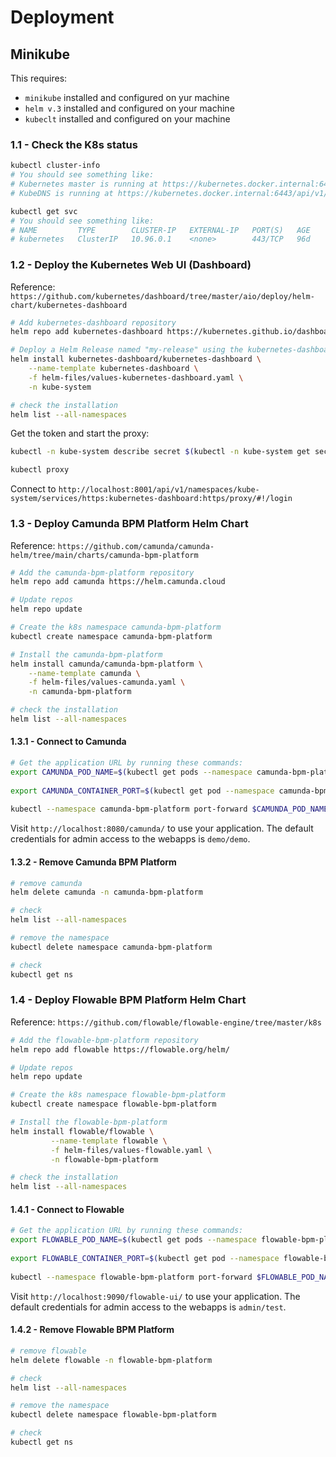 # Deployment

## Minikube

This requires:

- `minikube` installed and configured on yur machine
- `helm v.3` installed and configured on your machine
- `kubeclt` installed and configured on your machine

### 1.1 - Check the K8s status

```bash
kubectl cluster-info
# You should see something like:
# Kubernetes master is running at https://kubernetes.docker.internal:6443
# KubeDNS is running at https://kubernetes.docker.internal:6443/api/v1/namespaces/kube-system/services/kube-dns:dns/proxy

kubectl get svc
# You should see something like:
# NAME         TYPE        CLUSTER-IP   EXTERNAL-IP   PORT(S)   AGE
# kubernetes   ClusterIP   10.96.0.1    <none>        443/TCP   96d
```

### 1.2 - Deploy the Kubernetes Web UI (Dashboard)

Reference: `https://github.com/kubernetes/dashboard/tree/master/aio/deploy/helm-chart/kubernetes-dashboard`

```bash
# Add kubernetes-dashboard repository
helm repo add kubernetes-dashboard https://kubernetes.github.io/dashboard/

# Deploy a Helm Release named "my-release" using the kubernetes-dashboard chart
helm install kubernetes-dashboard/kubernetes-dashboard \
    --name-template kubernetes-dashboard \
    -f helm-files/values-kubernetes-dashboard.yaml \
    -n kube-system

# check the installation
helm list --all-namespaces
```

Get the token and start the proxy:

```bash
kubectl -n kube-system describe secret $(kubectl -n kube-system get secret | grep k8s-admin | awk '{print $1}')

kubectl proxy
```

Connect to `http://localhost:8001/api/v1/namespaces/kube-system/services/https:kubernetes-dashboard:https/proxy/#!/login`

### 1.3 - Deploy Camunda BPM Platform Helm Chart

Reference: `https://github.com/camunda/camunda-helm/tree/main/charts/camunda-bpm-platform`

```bash
# Add the camunda-bpm-platform repository
helm repo add camunda https://helm.camunda.cloud

# Update repos
helm repo update

# Create the k8s namespace camunda-bpm-platform
kubectl create namespace camunda-bpm-platform

# Install the camunda-bpm-platform
helm install camunda/camunda-bpm-platform \
    --name-template camunda \
    -f helm-files/values-camunda.yaml \
    -n camunda-bpm-platform

# check the installation
helm list --all-namespaces
```

#### 1.3.1 - Connect to Camunda

```bash
# Get the application URL by running these commands:
export CAMUNDA_POD_NAME=$(kubectl get pods --namespace camunda-bpm-platform -l "app.kubernetes.io/name=camunda-bpm-platform,app.kubernetes.io/instance=camunda" -o jsonpath="{.items[0].metadata.name}")
  
export CAMUNDA_CONTAINER_PORT=$(kubectl get pod --namespace camunda-bpm-platform $CAMUNDA_POD_NAME -o jsonpath="{.spec.containers[0].ports[0].containerPort}")
  
kubectl --namespace camunda-bpm-platform port-forward $CAMUNDA_POD_NAME 8080:$CAMUNDA_CONTAINER_PORT
```

Visit `http://localhost:8080/camunda/` to use your application. The default credentials for admin access to the webapps is `demo/demo`.

#### 1.3.2 - Remove Camunda BPM Platform

```bash
# remove camunda
helm delete camunda -n camunda-bpm-platform

# check
helm list --all-namespaces

# remove the namespace
kubectl delete namespace camunda-bpm-platform

# check
kubectl get ns
```

### 1.4 - Deploy Flowable BPM Platform Helm Chart

Reference: `https://github.com/flowable/flowable-engine/tree/master/k8s`

```bash
# Add the flowable-bpm-platform repository
helm repo add flowable https://flowable.org/helm/

# Update repos
helm repo update

# Create the k8s namespace flowable-bpm-platform
kubectl create namespace flowable-bpm-platform

# Install the flowable-bpm-platform
helm install flowable/flowable \
         --name-template flowable \
         -f helm-files/values-flowable.yaml \
         -n flowable-bpm-platform

# check the installation
helm list --all-namespaces
```

#### 1.4.1 - Connect to Flowable

```bash
# Get the application URL by running these commands:
export FLOWABLE_POD_NAME=$(kubectl get pods --namespace flowable-bpm-platform -l "app.kubernetes.io/name=ui,app.kubernetes.io/instance=flowable" -o jsonpath="{.items[0].metadata.name}")
  
export FLOWABLE_CONTAINER_PORT=$(kubectl get pod --namespace flowable-bpm-platform $FLOWABLE_POD_NAME -o jsonpath="{.spec.containers[0].ports[0].containerPort}")
  
kubectl --namespace flowable-bpm-platform port-forward $FLOWABLE_POD_NAME 9090:$FLOWABLE_CONTAINER_PORT
```

Visit `http://localhost:9090/flowable-ui/` to use your application. The default credentials for admin access to the webapps is `admin/test`.

#### 1.4.2 - Remove Flowable BPM Platform

```bash
# remove flowable
helm delete flowable -n flowable-bpm-platform

# check
helm list --all-namespaces

# remove the namespace
kubectl delete namespace flowable-bpm-platform

# check
kubectl get ns
```
